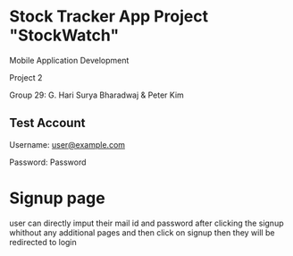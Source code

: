 # Stock Tracker App Project "StockWatch"


Mobile Application Development

Project 2

Group 29: G. Hari Surya Bharadwaj & Peter Kim


## Test Account


Username: user@example.com

Password: Password

# Signup page 

user can directly imput their mail id and password after clicking the signup  whithout any additional pages and then click on signup then they will be redirected to login 
